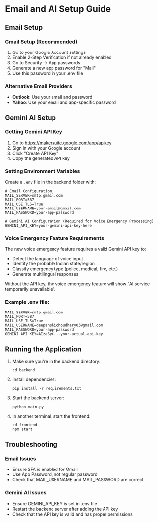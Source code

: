 # Email and AI Setup Guide

## Email Setup

### Gmail Setup (Recommended)
1. Go to your Google Account settings
2. Enable 2-Step Verification if not already enabled
3. Go to Security → App passwords
4. Generate a new app password for "Mail"
5. Use this password in your .env file

### Alternative Email Providers
- **Outlook**: Use your email and password
- **Yahoo**: Use your email and app-specific password

## Gemini AI Setup

### Getting Gemini API Key
1. Go to https://makersuite.google.com/app/apikey
2. Sign in with your Google account
3. Click "Create API Key"
4. Copy the generated API key

### Setting Environment Variables
Create a `.env` file in the backend folder with:

```
# Email Configuration
MAIL_SERVER=smtp.gmail.com
MAIL_PORT=587
MAIL_USE_TLS=True
MAIL_USERNAME=your-email@gmail.com
MAIL_PASSWORD=your-app-password

# Gemini AI Configuration (Required for Voice Emergency Processing)
GEMINI_API_KEY=your-gemini-api-key-here
```

### Voice Emergency Feature Requirements
The new voice emergency feature requires a valid Gemini API key to:
- Detect the language of voice input
- Identify the probable Indian state/region
- Classify emergency type (police, medical, fire, etc.)
- Generate multilingual responses

Without the API key, the voice emergency feature will show "AI service temporarily unavailable".

### Example .env file:
```
MAIL_SERVER=smtp.gmail.com
MAIL_PORT=587
MAIL_USE_TLS=True
MAIL_USERNAME=deepanshichoudhary03@gmail.com
MAIL_PASSWORD=your-app-password
GEMINI_API_KEY=AIzaSyC...your-actual-api-key
```

## Running the Application

1. Make sure you're in the backend directory:
   ```
   cd backend
   ```

2. Install dependencies:
   ```
   pip install -r requirements.txt
   ```

3. Start the backend server:
   ```
   python main.py
   ```

4. In another terminal, start the frontend:
   ```
   cd frontend
   npm start
   ```

## Troubleshooting

### Email Issues
- Ensure 2FA is enabled for Gmail
- Use App Password, not regular password
- Check that MAIL_USERNAME and MAIL_PASSWORD are correct

### Gemini AI Issues
- Ensure GEMINI_API_KEY is set in .env file
- Restart the backend server after adding the API key
- Check that the API key is valid and has proper permissions